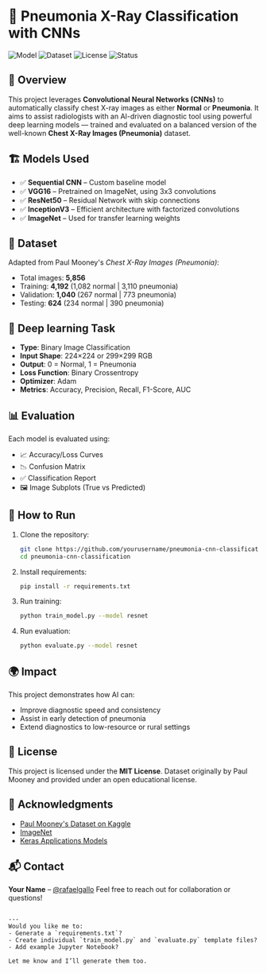 # 🧠 Pneumonia X-Ray Classification with CNNs

![Model](https://img.shields.io/badge/model-VGG16%20%7C%20ResNet50%20%7C%20InceptionV3-blue)
![Dataset](https://img.shields.io/badge/dataset-Chest%20X--Ray%20(Pneumonia)-orange)
![License](https://img.shields.io/badge/license-MIT-green)
![Status](https://img.shields.io/badge/status-Completed-success)

## 📌 Overview

This project leverages **Convolutional Neural Networks (CNNs)** to automatically classify chest X-ray images as either **Normal** or **Pneumonia**. It aims to assist radiologists with an AI-driven diagnostic tool using powerful deep learning models — trained and evaluated on a balanced version of the well-known **Chest X-Ray Images (Pneumonia)** dataset.

## 🏗️ Models Used

- ✅ **Sequential CNN** – Custom baseline model
- ✅ **VGG16** – Pretrained on ImageNet, using 3x3 convolutions
- ✅ **ResNet50** – Residual Network with skip connections
- ✅ **InceptionV3** – Efficient architecture with factorized convolutions
- ✅ **ImageNet** – Used for transfer learning weights


## 📁 Dataset

Adapted from Paul Mooney's *Chest X-Ray Images (Pneumonia)*:
- Total images: **5,856**
- Training: **4,192** (1,082 normal | 3,110 pneumonia)
- Validation: **1,040** (267 normal | 773 pneumonia)
- Testing: **624** (234 normal | 390 pneumonia)


## 🧪 Deep learning Task

- **Type**: Binary Image Classification
- **Input Shape**: 224×224 or 299×299 RGB
- **Output**: 0 = Normal, 1 = Pneumonia
- **Loss Function**: Binary Crossentropy
- **Optimizer**: Adam
- **Metrics**: Accuracy, Precision, Recall, F1-Score, AUC

## 📊 Evaluation

Each model is evaluated using:
- 📈 Accuracy/Loss Curves
- 📉 Confusion Matrix
- ✅ Classification Report
- 🖼️ Image Subplots (True vs Predicted)


## 🚀 How to Run

1. Clone the repository:
   ```bash
   git clone https://github.com/yourusername/pneumonia-cnn-classification.git
   cd pneumonia-cnn-classification

2. Install requirements:

   ```bash
   pip install -r requirements.txt
   ```

3. Run training:

   ```bash
   python train_model.py --model resnet
   ```

4. Run evaluation:

   ```bash
   python evaluate.py --model resnet
   ```


## 🌍 Impact


This project demonstrates how AI can:

* Improve diagnostic speed and consistency
* Assist in early detection of pneumonia
* Extend diagnostics to low-resource or rural settings


## 📜 License


This project is licensed under the **MIT License**.
Dataset originally by Paul Mooney and provided under an open educational license.


## 🙌 Acknowledgments


* [Paul Mooney's Dataset on Kaggle](https://www.kaggle.com/paultimothymooney/chest-xray-pneumonia)
* [ImageNet](http://www.image-net.org/)
* [Keras Applications Models](https://keras.io/api/applications/)


## 📬 Contact


**Your Name** – [@rafaelgallo](https://github.com/rafaelgallo)
Feel free to reach out for collaboration or questions!

```

---
Would you like me to:
- Generate a `requirements.txt`?
- Create individual `train_model.py` and `evaluate.py` template files?
- Add example Jupyter Notebook?

Let me know and I’ll generate them too.
```
